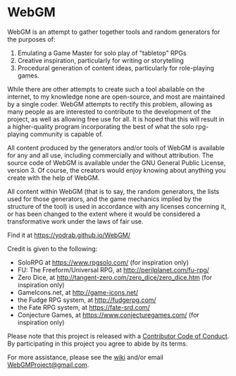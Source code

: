 # WebGM

WebGM is an attempt to gather together tools and random generators for the purposes of:
 1) Emulating a Game Master for solo play of "tabletop" RPGs
 2) Creative inspiration, particularly for writing or storytelling
 3) Procedural generation of content ideas, particularly for role-playing games.
 
While there are other attempts to create such a tool abailable on the internet, to my knowledge none are open-source, and most are maintained by a single coder. WebGM attempts to rectify this problem, allowing as many people as are interested to contribute to the development of the project, as well as allowing free use for all. It is hoped that this will result in a higher-quality program incorporating the best of what the solo rpg-playing community is capable of.
 
All content produced by the generators and/or tools of WebGM is available for any and all use, including commercially and without attribution. The source code of WebGM is available under the GNU General Public License, version 3. Of course, the creators would enjoy knowing about anything you create with the help of WebGM.

All content within WebGM (that is to say, the random generators, the lists used for those generators, and the game mechanics implied by the structure of the tool) is used in accordance with any licenses concerning it, or has been changed to the extent where it would be considered a transformative work under the laws of fair use. 

Find it at https://yodrab.github.io/WebGM/

Credit is given to the following:
 - SoloRPG at https://www.rpgsolo.com/ (for inspiration only)
 - FU: The Freeform/Universal RPG, at http://perilplanet.com/fu-rpg/
 - Zero Dice, at http://tangent-zero.com/zero_dice/zero_dice.htm (for inspiration only)
 - GameIcons.net, at http://game-icons.net/
 - the Fudge RPG system, at http://fudgerpg.com/
 - the Fate RPG system, at https://fate-srd.com/
 - Conjecture Games, at https://www.conjecturegames.com/ (for inspiration only)
 
Please note that this project is released with a [Contributor Code of Conduct](https://github.com/YodraB/WebGM/blob/changes/CODE_OF_CONDUCT.md). By participating in this project you agree to abide by its terms.

For more assistance, please see the [wiki](https://github.com/YodraB/WebGM/wiki) and/or email WebGMProject@gmail.com.

